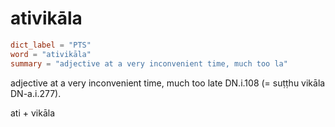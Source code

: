 # ativikāla

``` toml
dict_label = "PTS"
word = "ativikāla"
summary = "adjective at a very inconvenient time, much too la"
```

adjective at a very inconvenient time, much too late DN.i.108 (= suṭṭhu vikāla DN\-a.i.277).

ati \+ vikāla


